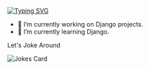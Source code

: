 [![Typing SVG](https://readme-typing-svg.herokuapp.com?color=0C8510&lines=Hello+World;Welcome+to+my+profile;CSIT+Student;Trying+to+learn+new+things;Interested+in+collaboration;printf(%22Thanks+for+visiting+my+profile%22))](https://git.io/typing-svg)


- 🔭 I’m currently working on Django projects.
- 🌱 I’m currently learning Django.


Let's Joke Around 

<!-- HTML -->
<img src="https://readme-jokes.vercel.app/api" alt="Jokes Card" />





